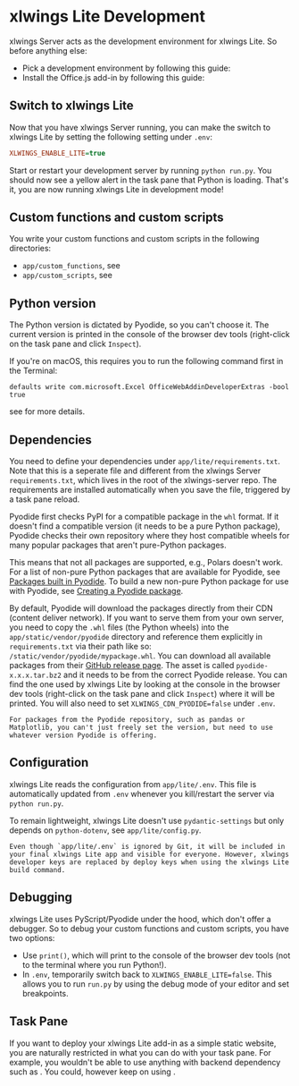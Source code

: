 # xlwings Lite Development

xlwings Server acts as the development environment for xlwings Lite. So before anything else:

- Pick a development environment by following this guide: [](index_development_environment.md)
- Install the Office.js add-in by following this guide: [](install_officejs_addin.md#sideloading)

## Switch to xlwings Lite

Now that you have xlwings Server running, you can make the switch to xlwings Lite by setting the following setting under `.env`:

```ini
XLWINGS_ENABLE_LITE=true
```

Start or restart your development server by running `python run.py`. You should now see a yellow alert in the task pane that Python is loading. That's it, you are now running xlwings Lite in development mode!

## Custom functions and custom scripts

You write your custom functions and custom scripts in the following directories:

- `app/custom_functions`, see [](custom_functions.md)
- `app/custom_scripts`, see [](custom_scripts.md)

## Python version

The Python version is dictated by Pyodide, so you can't choose it. The current version is printed in the console of the browser dev tools (right-click on the task pane and click `Inspect`).

If you're on macOS, this requires you to run the following command first in the Terminal:

```
defaults write com.microsoft.Excel OfficeWebAddinDeveloperExtras -bool true
```

see [](debugging.md#officejs-add-in-debugging) for more details.

## Dependencies

You need to define your dependencies under `app/lite/requirements.txt`. Note that this is a seperate file and different from the xlwings Server `requirements.txt`, which lives in the root of the xlwings-server repo. The requirements are installed automatically when you save the file, triggered by a task pane reload.

Pyodide first checks PyPI for a compatible package in the `whl` format. If it doesn't find a compatible version (it needs to be a pure Python package), Pyodide checks their own repository where they host compatible wheels for many popular packages that aren't pure-Python packages.

This means that not all packages are supported, e.g., Polars doesn't work. For a list of non-pure Python packages that are available for Pyodide, see [Packages built in Pyodide](https://pyodide.org/en/stable/usage/packages-in-pyodide.html). To build a new non-pure Python package for use with Pyodide, see [Creating a Pyodide package](https://pyodide.org/en/stable/development/new-packages.html).

By default, Pyodide will download the packages directly from their CDN (content deliver network). If you want to serve them from your own server, you need to copy the `.whl` files (the Python wheels) into the `app/static/vendor/pyodide` directory and reference them explicitly in `requirements.txt` via their path like so: `/static/vendor/pyodide/mypackage.whl`. You can download all available packages from their [GitHub release page](https://github.com/pyodide/pyodide/releases). The asset is called `pyodide-x.x.x.tar.bz2` and it needs to be from the correct Pyodide release. You can find the one used by xlwings Lite by looking at the console in the browser dev tools (right-click on the task pane and click `Inspect`) where it will be printed. You will also need to set `XLWINGS_CDN_PYODIDE=false` under `.env`.

```{note}
For packages from the Pyodide repository, such as pandas or Matplotlib, you can't just freely set the version, but need to use whatever version Pyodide is offering.
```

## Configuration

xlwings Lite reads the configuration from `app/lite/.env`. This file is automatically updated from `.env` whenever you kill/restart the server via `python run.py`.

To remain lightweight, xlwings Lite doesn't use `pydantic-settings` but only depends on `python-dotenv`, see `app/lite/config.py`.

```{note}
Even though `app/lite/.env` is ignored by Git, it will be included in your final xlwings Lite app and visible for everyone. However, xlwings developer keys are replaced by deploy keys when using the xlwings Lite build command.
```

## Debugging

xlwings Lite uses PyScript/Pyodide under the hood, which don't offer a debugger. So to debug your custom functions and custom scripts, you have two options:

- Use `print()`, which will print to the console of the browser dev tools (not to the terminal where you run Python!).
- In `.env`, temporarily switch back to `XLWINGS_ENABLE_LITE=false`. This allows you to run `run.py` by using the debug mode of your editor and set breakpoints.

## Task Pane

If you want to deploy your xlwings Lite add-in as a simple static website, you are naturally restricted in what you can do with your task pane. For example, you wouldn't be able to use anything with backend dependency such as [](htmx.md). You could, however keep on using [](alpinejs).
